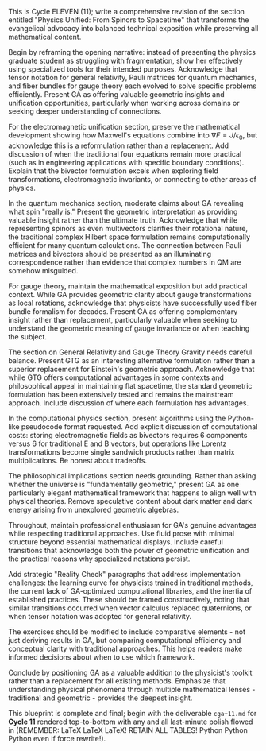 This is Cycle ELEVEN (11); write a comprehensive revision of the section entitled "Physics Unified: From Spinors to Spacetime" that transforms the evangelical advocacy into balanced technical exposition while preserving all mathematical content.

Begin by reframing the opening narrative: instead of presenting the physics graduate student as struggling with fragmentation, show her effectively using specialized tools for their intended purposes. Acknowledge that tensor notation for general relativity, Pauli matrices for quantum mechanics, and fiber bundles for gauge theory each evolved to solve specific problems efficiently. Present GA as offering valuable geometric insights and unification opportunities, particularly when working across domains or seeking deeper understanding of connections.

For the electromagnetic unification section, preserve the mathematical development showing how Maxwell's equations combine into $\nabla F = J/\epsilon_0$, but acknowledge this is a reformulation rather than a replacement. Add discussion of when the traditional four equations remain more practical (such as in engineering applications with specific boundary conditions). Explain that the bivector formulation excels when exploring field transformations, electromagnetic invariants, or connecting to other areas of physics.

In the quantum mechanics section, moderate claims about GA revealing what spin "really is." Present the geometric interpretation as providing valuable insight rather than the ultimate truth. Acknowledge that while representing spinors as even multivectors clarifies their rotational nature, the traditional complex Hilbert space formulation remains computationally efficient for many quantum calculations. The connection between Pauli matrices and bivectors should be presented as an illuminating correspondence rather than evidence that complex numbers in QM are somehow misguided.

For gauge theory, maintain the mathematical exposition but add practical context. While GA provides geometric clarity about gauge transformations as local rotations, acknowledge that physicists have successfully used fiber bundle formalism for decades. Present GA as offering complementary insight rather than replacement, particularly valuable when seeking to understand the geometric meaning of gauge invariance or when teaching the subject.

The section on General Relativity and Gauge Theory Gravity needs careful balance. Present GTG as an interesting alternative formulation rather than a superior replacement for Einstein's geometric approach. Acknowledge that while GTG offers computational advantages in some contexts and philosophical appeal in maintaining flat spacetime, the standard geometric formulation has been extensively tested and remains the mainstream approach. Include discussion of where each formulation has advantages.

In the computational physics section, present algorithms using the Python-like pseudocode format requested. Add explicit discussion of computational costs: storing electromagnetic fields as bivectors requires 6 components versus 6 for traditional E and B vectors, but operations like Lorentz transformations become single sandwich products rather than matrix multiplications. Be honest about tradeoffs.

The philosophical implications section needs grounding. Rather than asking whether the universe is "fundamentally geometric," present GA as one particularly elegant mathematical framework that happens to align well with physical theories. Remove speculative content about dark matter and dark energy arising from unexplored geometric algebras.

Throughout, maintain professional enthusiasm for GA's genuine advantages while respecting traditional approaches. Use fluid prose with minimal structure beyond essential mathematical displays. Include careful transitions that acknowledge both the power of geometric unification and the practical reasons why specialized notations persist.

Add strategic "Reality Check" paragraphs that address implementation challenges: the learning curve for physicists trained in traditional methods, the current lack of GA-optimized computational libraries, and the inertia of established practices. These should be framed constructively, noting that similar transitions occurred when vector calculus replaced quaternions, or when tensor notation was adopted for general relativity.

The exercises should be modified to include comparative elements - not just deriving results in GA, but comparing computational efficiency and conceptual clarity with traditional approaches. This helps readers make informed decisions about when to use which framework.

Conclude by positioning GA as a valuable addition to the physicist's toolkit rather than a replacement for all existing methods. Emphasize that understanding physical phenomena through multiple mathematical lenses - traditional and geometric - provides the deepest insight.

This blueprint is complete and final; begin with the deliverable `cga+11.md` for **Cycle 11** rendered top-to-bottom with any and all last-minute polish flowed in (REMEMBER: LaTeX LaTeX LaTeX! RETAIN ALL TABLES! Python Python Python even if force rewrite!).
